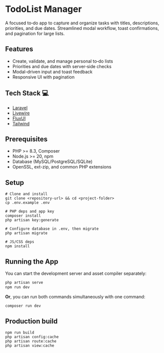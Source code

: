 # TodoList Manager

A focused to‑do app to capture and organize tasks with titles, descriptions, priorities, and due dates. Streamlined modal workflow, toast confirmations, and pagination for large lists.

## Features
- Create, validate, and manage personal to‑do lists
- Priorities and due dates with server‑side checks
- Modal-driven input and toast feedback
- Responsive UI with pagination

## Tech Stack 💻
- [Laravel](https://laravel.com)
- [Livewire](https://livewire.laravel.com)
- [FluxUI](https://fluxui.dev)
- [Tailwind](https://tailwindcss.com)

## Prerequisites
- PHP >= 8.3, Composer
- Node.js >= 20, npm
- Database (MySQL/PostgreSQL/SQLite)
- OpenSSL, ext-zip, and common PHP extensions

## Setup
```shell script
# Clone and install
git clone <repository-url> && cd <project-folder>
cp .env.example .env

# PHP deps and app key
composer install
php artisan key:generate

# Configure database in .env, then migrate
php artisan migrate

# JS/CSS deps
npm install
```


## Running the App

You can start the development server and asset compiler separately:

```bash
php artisan serve
npm run dev
```

**Or**, you can run both commands simultaneously with one command:

```bash
composer run dev
```


## Production build
```shell script
npm run build
php artisan config:cache
php artisan route:cache
php artisan view:cache
```
